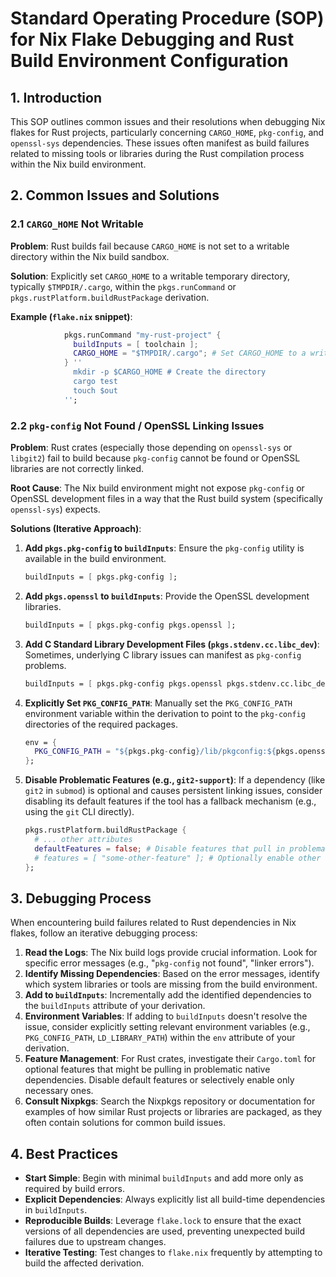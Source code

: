 # Standard Operating Procedure (SOP) for Nix Flake Debugging and Rust Build Environment Configuration

## 1. Introduction

This SOP outlines common issues and their resolutions when debugging Nix flakes for Rust projects, particularly concerning `CARGO_HOME`, `pkg-config`, and `openssl-sys` dependencies. These issues often manifest as build failures related to missing tools or libraries during the Rust compilation process within the Nix build environment.

## 2. Common Issues and Solutions

### 2.1 `CARGO_HOME` Not Writable

**Problem**: Rust builds fail because `CARGO_HOME` is not set to a writable directory within the Nix build sandbox.

**Solution**: Explicitly set `CARGO_HOME` to a writable temporary directory, typically `$TMPDIR/.cargo`, within the `pkgs.runCommand` or `pkgs.rustPlatform.buildRustPackage` derivation.

**Example (`flake.nix` snippet)**:

```nix
            pkgs.runCommand "my-rust-project" {
              buildInputs = [ toolchain ];
              CARGO_HOME = "$TMPDIR/.cargo"; # Set CARGO_HOME to a writable directory
            } ''
              mkdir -p $CARGO_HOME # Create the directory
              cargo test
              touch $out
            '';
```

### 2.2 `pkg-config` Not Found / OpenSSL Linking Issues

**Problem**: Rust crates (especially those depending on `openssl-sys` or `libgit2`) fail to build because `pkg-config` cannot be found or OpenSSL libraries are not correctly linked.

**Root Cause**: The Nix build environment might not expose `pkg-config` or OpenSSL development files in a way that the Rust build system (specifically `openssl-sys`) expects.

**Solutions (Iterative Approach)**:

1.  **Add `pkgs.pkg-config` to `buildInputs`**: Ensure the `pkg-config` utility is available in the build environment.

    ```nix
    buildInputs = [ pkgs.pkg-config ];
    ```

2.  **Add `pkgs.openssl` to `buildInputs`**: Provide the OpenSSL development libraries.

    ```nix
    buildInputs = [ pkgs.pkg-config pkgs.openssl ];
    ```

3.  **Add C Standard Library Development Files (`pkgs.stdenv.cc.libc_dev`)**: Sometimes, underlying C library issues can manifest as `pkg-config` problems.

    ```nix
    buildInputs = [ pkgs.pkg-config pkgs.openssl pkgs.stdenv.cc.libc_dev ];
    ```

4.  **Explicitly Set `PKG_CONFIG_PATH`**: Manually set the `PKG_CONFIG_PATH` environment variable within the derivation to point to the `pkg-config` directories of the required packages.

    ```nix
    env = {
      PKG_CONFIG_PATH = "${pkgs.pkg-config}/lib/pkgconfig:${pkgs.openssl}/lib/pkgconfig";
    };
    ```

5.  **Disable Problematic Features (e.g., `git2-support`)**: If a dependency (like `git2` in `submod`) is optional and causes persistent linking issues, consider disabling its default features if the tool has a fallback mechanism (e.g., using the `git` CLI directly).

    ```nix
    pkgs.rustPlatform.buildRustPackage {
      # ... other attributes
      defaultFeatures = false; # Disable features that pull in problematic dependencies
      # features = [ "some-other-feature" ]; # Optionally enable other desired features
    };
    ```

## 3. Debugging Process

When encountering build failures related to Rust dependencies in Nix flakes, follow an iterative debugging process:

1.  **Read the Logs**: The Nix build logs provide crucial information. Look for specific error messages (e.g., "`pkg-config` not found", "linker errors").
2.  **Identify Missing Dependencies**: Based on the error messages, identify which system libraries or tools are missing from the build environment.
3.  **Add to `buildInputs`**: Incrementally add the identified dependencies to the `buildInputs` attribute of your derivation.
4.  **Environment Variables**: If adding to `buildInputs` doesn't resolve the issue, consider explicitly setting relevant environment variables (e.g., `PKG_CONFIG_PATH`, `LD_LIBRARY_PATH`) within the `env` attribute of your derivation.
5.  **Feature Management**: For Rust crates, investigate their `Cargo.toml` for optional features that might be pulling in problematic native dependencies. Disable default features or selectively enable only necessary ones.
6.  **Consult Nixpkgs**: Search the Nixpkgs repository or documentation for examples of how similar Rust projects or libraries are packaged, as they often contain solutions for common build issues.

## 4. Best Practices

*   **Start Simple**: Begin with minimal `buildInputs` and add more only as required by build errors.
*   **Explicit Dependencies**: Always explicitly list all build-time dependencies in `buildInputs`.
*   **Reproducible Builds**: Leverage `flake.lock` to ensure that the exact versions of all dependencies are used, preventing unexpected build failures due to upstream changes.
*   **Iterative Testing**: Test changes to `flake.nix` frequently by attempting to build the affected derivation.

